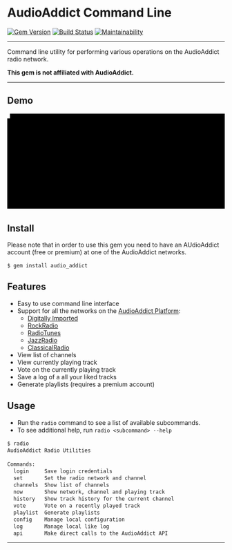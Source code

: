 AudioAddict Command Line
==================================================

[![Gem Version](https://badge.fury.io/rb/audio_addict.svg)](https://badge.fury.io/rb/audio_addict)
[![Build Status](https://travis-ci.com/DannyBen/audio_addict.svg?branch=master)](https://travis-ci.com/DannyBen/audio_addict)
[![Maintainability](https://api.codeclimate.com/v1/badges/91e1a8251b771881bf6b/maintainability)](https://codeclimate.com/github/DannyBen/audio_addict/maintainability)

---

Command line utility for performing various operations on the AudioAddict 
radio network.

**This gem is not affiliated with AudioAddict.**

---

Demo
--------------------------------------------------

![Demo](https://raw.githubusercontent.com/DannyBen/audio_addict/master/demo/demo.gif)


Install
--------------------------------------------------

Please note that in order to use this gem you need to have an AUdioAddict 
account (free or premium) at one of the AudioAddict networks.

```
$ gem install audio_addict
```


Features
--------------------------------------------------

- Easy to use command line interface
- Support for all the networks on the [AudioAddict Platform]:
  - [Digitally Imported]
  - [RockRadio]
  - [RadioTunes]
  - [JazzRadio]
  - [ClassicalRadio]
- View list of channels
- View currently playing track
- Vote on the currently playing track
- Save a log of a all your liked tracks
- Generate playlists (requires a premium account)


Usage
--------------------------------------------------

- Run the `radio` command to see a list of available subcommands.
- To see additional help, run `radio <subcommand> --help`

```
$ radio
AudioAddict Radio Utilities

Commands:
  login     Save login credentials
  set       Set the radio network and channel
  channels  Show list of channels
  now       Show network, channel and playing track
  history   Show track history for the current channel
  vote      Vote on a recently played track
  playlist  Generate playlists
  config    Manage local configuration
  log       Manage local like log
  api       Make direct calls to the AudioAddict API

```

---

[AudioAddict Platform]: http://www.audioaddict.com
[Digitally Imported]: http://di.fm
[RockRadio]: http://www.rockradio.com
[RadioTunes]: http://www.radiotunes.com
[JazzRadio]: http://www.jazzradio.com
[ClassicalRadio]: http://www.classicalradio.com
